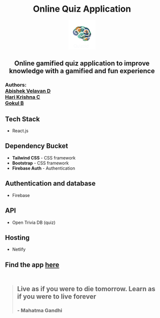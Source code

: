 <h1 align="center">
  Online Quiz Application
</h1>
<p align=center>
<a href="https://quizoid.netlify.app/"><img src="https://raw.githubusercontent.com/abishekvelavan/Online-quiz-application/main/quizoid%20logo%404x-8.png" width="90/" ></a>
</p>
<h2 align=center>Online gamified quiz application to improve knowledge with a gamified and fun experience </h2>
<h3>
  Authors: <br>
  <a href="https://github.com/abishekvelavan">Abishek Velavan D</a><br>
  <a href="https://github.com/HariKrishna-28">Hari Krishna C</a><br>
  <a href="https://github.com/gokul-siva-1322">Gokul B</a><br>
</h3>

## Tech Stack
- React.js <br>

## Dependency Bucket
- <strong>Tailwind CSS</strong> - CSS framework
- <strong>Bootstrap</strong> - CSS framework
- <strong>Firebase Auth</strong> - Authentication <br> 

## Authentication and database
- Firebase <br>

## API
- Open Trivia DB (quiz) <br>

## Hosting
- Netlify <br>

## Find the app <a href="https://quizoid.netlify.app/">here</a> <br> <br>


> ## Live as if you were to die tomorrow. Learn as if you were to live forever
> ### - Mahatma Gandhi
